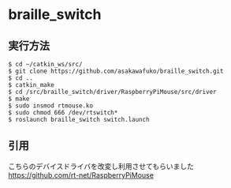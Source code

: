 # braille_switch

## 実行方法
```
$ cd ~/catkin_ws/src/
$ git clone https://github.com/asakawafuko/braille_switch.git
$ cd ..
$ catkin_make
$ cd /src/braille_switch/driver/RaspberryPiMouse/src/driver
$ make
$ sudo insmod rtmouse.ko
$ sudo chmod 666 /dev/rtswitch*
$ roslaunch braille_switch switch.launch
```
## 引用

こちらのデバイスドライバを改変し利用させてもらいました
https://github.com/rt-net/RaspberryPiMouse
